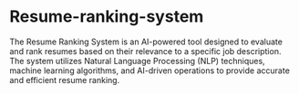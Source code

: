 # Resume-ranking-system
The Resume Ranking System is an AI-powered tool designed to evaluate and rank resumes based on their relevance to a specific job description. The system utilizes Natural Language Processing (NLP) techniques, machine learning algorithms, and AI-driven operations to provide accurate and efficient resume ranking.
